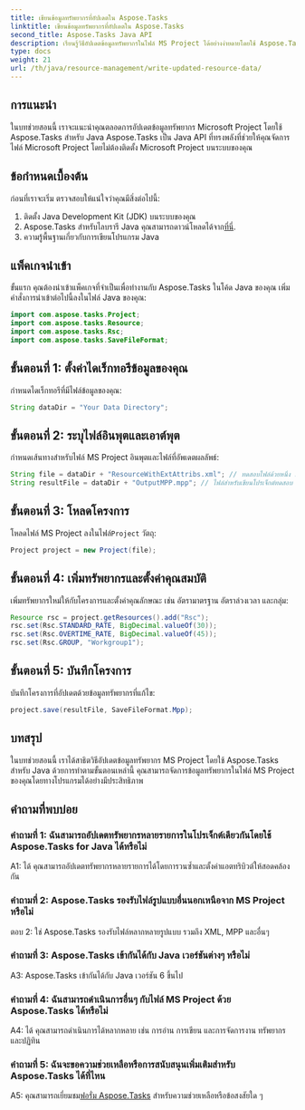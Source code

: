 ```yaml
---
title: เขียนข้อมูลทรัพยากรที่อัปเดตใน Aspose.Tasks
linktitle: เขียนข้อมูลทรัพยากรที่อัปเดตใน Aspose.Tasks
second_title: Aspose.Tasks Java API
description: เรียนรู้วิธีอัปเดตข้อมูลทรัพยากรในไฟล์ MS Project ได้อย่างง่ายดายโดยใช้ Aspose.Tasks for Java
type: docs
weight: 21
url: /th/java/resource-management/write-updated-resource-data/
---
```

## การแนะนำ
ในบทช่วยสอนนี้ เราจะแนะนำคุณตลอดการอัปเดตข้อมูลทรัพยากร Microsoft Project โดยใช้ Aspose.Tasks สำหรับ Java Aspose.Tasks เป็น Java API ที่ทรงพลังที่ช่วยให้คุณจัดการไฟล์ Microsoft Project โดยไม่ต้องติดตั้ง Microsoft Project บนระบบของคุณ

## ข้อกำหนดเบื้องต้น

ก่อนที่เราจะเริ่ม ตรวจสอบให้แน่ใจว่าคุณมีสิ่งต่อไปนี้:

1. ติดตั้ง Java Development Kit (JDK) บนระบบของคุณ
2.  Aspose.Tasks สำหรับไลบรารี Java คุณสามารถดาวน์โหลดได้จาก[ที่นี่](https://releases.aspose.com/tasks/java/).
3. ความรู้พื้นฐานเกี่ยวกับการเขียนโปรแกรม Java

## แพ็คเกจนำเข้า

ขั้นแรก คุณต้องนำเข้าแพ็คเกจที่จำเป็นเพื่อทำงานกับ Aspose.Tasks ในโค้ด Java ของคุณ เพิ่มคำสั่งการนำเข้าต่อไปนี้ลงในไฟล์ Java ของคุณ:

```java
import com.aspose.tasks.Project;
import com.aspose.tasks.Resource;
import com.aspose.tasks.Rsc;
import com.aspose.tasks.SaveFileFormat;
```

## ขั้นตอนที่ 1: ตั้งค่าไดเร็กทอรีข้อมูลของคุณ

กำหนดไดเร็กทอรีที่มีไฟล์ข้อมูลของคุณ:

```java
String dataDir = "Your Data Directory";
```

## ขั้นตอนที่ 2: ระบุไฟล์อินพุตและเอาต์พุต

กำหนดเส้นทางสำหรับไฟล์ MS Project อินพุตและไฟล์ที่อัพเดตผลลัพธ์:

```java
String file = dataDir + "ResourceWithExtAttribs.xml"; // ทดสอบไฟล์ด้วยหนึ่ง rsc ที่จะอัปเดต
String resultFile = dataDir + "OutputMPP.mpp"; // ไฟล์สำหรับเขียนโปรเจ็กต์ทดสอบ
```

## ขั้นตอนที่ 3: โหลดโครงการ

 โหลดไฟล์ MS Project ลงในไฟล์`Project` วัตถุ:

```java
Project project = new Project(file);
```

## ขั้นตอนที่ 4: เพิ่มทรัพยากรและตั้งค่าคุณสมบัติ

เพิ่มทรัพยากรใหม่ให้กับโครงการและตั้งค่าคุณลักษณะ เช่น อัตรามาตรฐาน อัตราล่วงเวลา และกลุ่ม:

```java
Resource rsc = project.getResources().add("Rsc");
rsc.set(Rsc.STANDARD_RATE, BigDecimal.valueOf(30));
rsc.set(Rsc.OVERTIME_RATE, BigDecimal.valueOf(45));
rsc.set(Rsc.GROUP, "Workgroup1");
```

## ขั้นตอนที่ 5: บันทึกโครงการ

บันทึกโครงการที่อัปเดตด้วยข้อมูลทรัพยากรที่แก้ไข:

```java
project.save(resultFile, SaveFileFormat.Mpp);
```

## บทสรุป

ในบทช่วยสอนนี้ เราได้สาธิตวิธีอัปเดตข้อมูลทรัพยากร MS Project โดยใช้ Aspose.Tasks สำหรับ Java ด้วยการทำตามขั้นตอนเหล่านี้ คุณสามารถจัดการข้อมูลทรัพยากรในไฟล์ MS Project ของคุณโดยทางโปรแกรมได้อย่างมีประสิทธิภาพ

## คำถามที่พบบ่อย

### คำถามที่ 1: ฉันสามารถอัปเดตทรัพยากรหลายรายการในโปรเจ็กต์เดียวกันโดยใช้ Aspose.Tasks for Java ได้หรือไม่

A1: ได้ คุณสามารถอัปเดตทรัพยากรหลายรายการได้โดยการวนซ้ำและตั้งค่าแอตทริบิวต์ให้สอดคล้องกัน

### คำถามที่ 2: Aspose.Tasks รองรับไฟล์รูปแบบอื่นนอกเหนือจาก MS Project หรือไม่

ตอบ 2: ใช่ Aspose.Tasks รองรับไฟล์หลากหลายรูปแบบ รวมถึง XML, MPP และอื่นๆ

### คำถามที่ 3: Aspose.Tasks เข้ากันได้กับ Java เวอร์ชันต่างๆ หรือไม่

A3: Aspose.Tasks เข้ากันได้กับ Java เวอร์ชัน 6 ขึ้นไป

### คำถามที่ 4: ฉันสามารถดำเนินการอื่นๆ กับไฟล์ MS Project ด้วย Aspose.Tasks ได้หรือไม่

A4: ได้ คุณสามารถดำเนินการได้หลากหลาย เช่น การอ่าน การเขียน และการจัดการงาน ทรัพยากร และปฏิทิน

### คำถามที่ 5: ฉันจะขอความช่วยเหลือหรือการสนับสนุนเพิ่มเติมสำหรับ Aspose.Tasks ได้ที่ไหน

 A5: คุณสามารถเยี่ยมชม[ฟอรั่ม Aspose.Tasks](https://forum.aspose.com/c/tasks/15) สำหรับความช่วยเหลือหรือข้อสงสัยใด ๆ
